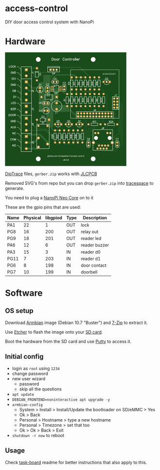 # access-control

DIY door access control system with NanoPi

<!--

order spare inventory parts
AUX was flaky on NEO, check solder joints

board changes:
  put 12V at the top, move lock?
  you meant to widen lock trace
  you could make the JLCJLC text bigger
  and the github text
  any way to get the resistor designators readable? smaller?
  upsidedown ethernet kinda bugs me

www  
  sqlite
    view log
    add codes

python  
  update docs
  sqlite
  systemd
  totp

-->

# Hardware

![Board picture](board/images/top.png)

[DipTrace][1] files, `gerber.zip` works with [JLCPCB][2]

Removed SVG's from repo but you can drop `gerber.zip` into [tracespace][3] to generate.

You need to plug a [NanoPi Neo Core][4] on to it

  [1]: https://diptrace.com/
  [2]: https://jlcpcb.com/
  [3]: https://tracespace.io/view/
  [4]: https://www.friendlyarm.com/index.php?route=product/product&path=69&product_id=212

These are the gpio pins that are used:

Name | Physical | libgpiod | Type | Description
---  | ---      | ---      | ---  | ---
PA1  | 22       | 1        | OUT  | lock
PG8  | 16       | 200      | OUT  | relay out
PG9  | 18       | 201      | OUT  | reader led
PA6  | 12       | 6        | OUT  | reader buzzer
PA3  | 15       | 3        | IN   | reader d0
PG11 | 7        | 203      | IN   | reader d1
PG6  | 8        | 198      | IN   | door contact
PG7  | 10       | 199      | IN   | doorbell

# Software

## OS setup

Download [Armbian][1] image (Debian 10.7 "Buster") and [7-Zip][2] to extract it.

Use [Etcher][4] to flash the image onto your [SD card][3].

Boot the hardware from the SD card and use [Putty][5] to access it.

  [1]: https://www.armbian.com/nanopi-neo/
  [2]: https://www.7-zip.org/
  [3]: https://shop.sandisk.com/store/sdiskus/en_US/pd/productID.5163153100/SanDisk-Ultra-microSDXC-UHSI-Card-32GB-A1C10U1
  [4]: https://www.balena.io/etcher/
  [5]: https://www.chiark.greenend.org.uk/~sgtatham/putty/latest.html

## Initial config

* login as `root` using `1234`
* change password
* new user wizard
    * password
    * skip all the questions
* `apt update`
* `DEBIAN_FRONTEND=noninteractive apt upgrade -y`
* `armbian-config`
    * System > Install > Install/Update the bootloader on SD/eMMC > Yes
    * Ok > Back
    * Personal > Hostname > type a new hostname
    * Personal > Timezone > set that too
    * Ok > Ok > Back > Exit
* `shutdown -r now` to reboot

## Usage

Check [task-board][1] readme for better instructions that also apply to this.

  [1]: https://github.com/chrispalmeri/task-board
